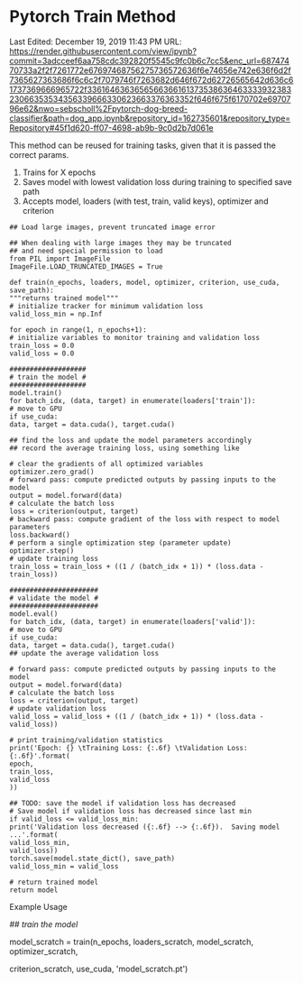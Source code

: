 # Pytorch Train Method

Last Edited: December 19, 2019 11:43 PM
URL: https://render.githubusercontent.com/view/ipynb?commit=3adcceef6aa758cdc392820f5545c9fc0b6c7cc5&enc_url=68747470733a2f2f7261772e67697468756275736572636f6e74656e742e636f6d2f7365627363686f6c6c2f7079746f7263682d646f672d62726565642d636c61737369666965722f336164636365656636616137353863646333393238323066353534356339666330623663376363352f646f675f6170702e6970796e62&nwo=sebscholl%2Fpytorch-dog-breed-classifier&path=dog_app.ipynb&repository_id=162735601&repository_type=Repository#45f1d620-ff07-4698-ab9b-9c0d2b7d061e

This method can be reused for training tasks, given that it is passed the correct params.

1. Trains for X epochs
2. Saves model with lowest validation loss during training to specified save path
3. Accepts model, loaders (with test, train, valid keys), optimizer and criterion

```
## Load large images, prevent truncated image error

## When dealing with large images they may be truncated
## and need special permission to load
from PIL import ImageFile
ImageFile.LOAD_TRUNCATED_IMAGES = True

def train(n_epochs, loaders, model, optimizer, criterion, use_cuda, save_path):
"""returns trained model"""
# initialize tracker for minimum validation loss
valid_loss_min = np.Inf

for epoch in range(1, n_epochs+1):
# initialize variables to monitor training and validation loss
train_loss = 0.0
valid_loss = 0.0

###################
# train the model #
###################
model.train()
for batch_idx, (data, target) in enumerate(loaders['train']):
# move to GPU
if use_cuda:
data, target = data.cuda(), target.cuda()

## find the loss and update the model parameters accordingly
## record the average training loss, using something like

# clear the gradients of all optimized variables
optimizer.zero_grad()
# forward pass: compute predicted outputs by passing inputs to the model
output = model.forward(data)
# calculate the batch loss
loss = criterion(output, target)
# backward pass: compute gradient of the loss with respect to model parameters
loss.backward()
# perform a single optimization step (parameter update)
optimizer.step()
# update training loss
train_loss = train_loss + ((1 / (batch_idx + 1)) * (loss.data - train_loss))

######################
# validate the model #
######################
model.eval()
for batch_idx, (data, target) in enumerate(loaders['valid']):
# move to GPU
if use_cuda:
data, target = data.cuda(), target.cuda()
## update the average validation loss

# forward pass: compute predicted outputs by passing inputs to the model
output = model.forward(data)
# calculate the batch loss
loss = criterion(output, target)
# update validation loss
valid_loss = valid_loss + ((1 / (batch_idx + 1)) * (loss.data - valid_loss))

# print training/validation statistics
print('Epoch: {} \tTraining Loss: {:.6f} \tValidation Loss: {:.6f}'.format(
epoch,
train_loss,
valid_loss
))

## TODO: save the model if validation loss has decreased
# Save model if validation loss has decreased since last min
if valid_loss <= valid_loss_min:
print('Validation loss decreased ({:.6f} --> {:.6f}).  Saving model ...'.format(
valid_loss_min,
valid_loss))
torch.save(model.state_dict(), save_path)
valid_loss_min = valid_loss

# return trained model
return model
```

Example Usage

*## train the model*

model_scratch = train(n_epochs, loaders_scratch, model_scratch, optimizer_scratch,

criterion_scratch, use_cuda, 'model_scratch.pt')